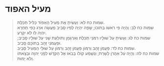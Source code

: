 # מעיל האפוד

> שמות כח לא: וְעָשִׂיתָ אֶת מְעִיל הָאֵפוֹד כְּלִיל תְּכֵלֶת.  
> שמות כח לב: וְהָיָה פִי רֹאשׁוֹ בְּתוֹכוֹ; שָׂפָה יִהְיֶה לְפִיו סָבִיב מַעֲשֵׂה אֹרֵג כְּפִי תַחְרָא יִהְיֶה לּוֹ לֹא יִקָּרֵעַ.  
> שמות כח לג: וְעָשִׂיתָ עַל שׁוּלָיו רִמֹּנֵי תְּכֵלֶת וְאַרְגָּמָן וְתוֹלַעַת שָׁנִי עַל שׁוּלָיו סָבִיב; וּפַעֲמֹנֵי זָהָב בְּתוֹכָם סָבִיב.  
> שמות כח לד: פַּעֲמֹן זָהָב וְרִמּוֹן פַּעֲמֹן זָהָב וְרִמּוֹן עַל שׁוּלֵי הַמְּעִיל סָבִיב.  
> שמות כח לה: וְהָיָה עַל אַהֲרֹן לְשָׁרֵת; וְנִשְׁמַע קוֹלוֹ בְּבֹאוֹ אֶל הַקֹּדֶשׁ לִפְנֵי יְהוָה וּבְצֵאתוֹ וְלֹא יָמוּת.   
 

